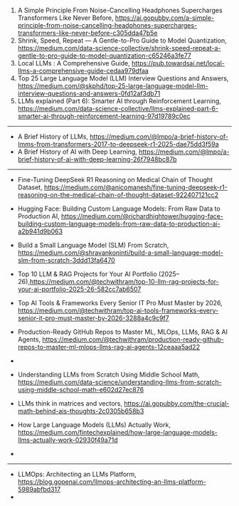 



1) A Simple Principle From Noise-Cancelling Headphones Supercharges Transformers Like Never Before, https://ai.gopubby.com/a-simple-principle-from-noise-cancelling-headphones-supercharges-transformers-like-never-before-c305dda47b5e
2) Shrink, Speed, Repeat — A Gentle-to-Pro Guide to Model Quantization, https://medium.com/data-science-collective/shrink-speed-repeat-a-gentle-to-pro-guide-to-model-quantization-c65246a3fe77
3) Local LLMs : A Comprehensive Guide, https://pub.towardsai.net/local-llms-a-comprehensive-guide-cedaa979dfaa
4) Top 25 Large Language Model (LLM) Interview Questions and Answers, https://medium.com/@skphd/top-25-large-language-model-llm-interview-questions-and-answers-0fd12af3db71
5) LLMs explained (Part 6): Smarter AI through Reinforcement Learning, https://medium.com/data-science-collective/llms-explained-part-6-smarter-ai-through-reinforcement-learning-97d19789c0ec

------------------------------------------------------------

- A Brief History of LLMs, https://medium.com/@lmpo/a-brief-history-of-lmms-from-transformers-2017-to-deepseek-r1-2025-dae75dd3f59a
- A Brief History of AI with Deep Learning, https://medium.com/@lmpo/a-brief-history-of-ai-with-deep-learning-26f7948bc87b

--------------------------------------------------------------------------------

-  Fine-Tuning DeepSeek R1 Reasoning on Medical Chain of Thought Dataset, https://medium.com/@anicomanesh/fine-tuning-deepseek-r1-reasoning-on-the-medical-chain-of-thought-dataset-922407121cc2
-  Hugging Face: Building Custom Language Models: From Raw Data to Production AI, https://medium.com/@richardhightower/hugging-face-building-custom-language-models-from-raw-data-to-production-ai-a2b941d9b063
-  Build a Small Language Model (SLM) From Scratch, https://medium.com/@shravankoninti/build-a-small-language-model-slm-from-scratch-3ddd13fa6470
-  Top 10 LLM & RAG Projects for Your AI Portfolio (2025–26),https://medium.com/@techwithram/top-10-llm-rag-projects-for-your-ai-portfolio-2025-26-582cc7ab6507
-  Top AI Tools & Frameworks Every Senior IT Pro Must Master by 2026, https://medium.com/@techwithram/top-ai-tools-frameworks-every-senior-it-pro-must-master-by-2026-3288a4c9c9f7
-  Production-Ready GitHub Repos to Master ML, MLOps, LLMs, RAG & AI Agents, https://medium.com/@techwithram/production-ready-github-repos-to-master-ml-mlops-llms-rag-ai-agents-12ceaaa5ad22
-  
  


- Understanding LLMs from Scratch Using Middle School Math, https://medium.com/data-science/understanding-llms-from-scratch-using-middle-school-math-e602d27ec876
- LLMs think in matrices and vectors, https://ai.gopubby.com/the-crucial-math-behind-ais-thoughts-2c0305b658b3
- How Large Language Models (LLMs) Actually Work, https://medium.com/fintechexplained/how-large-language-models-llms-actually-work-02930f49a71d
- 


-----------------------------------------------------

- LLMOps: Architecting an LLMs Platform, https://blog.gopenai.com/llmops-architecting-an-llms-platform-5989abfbd317
- 
